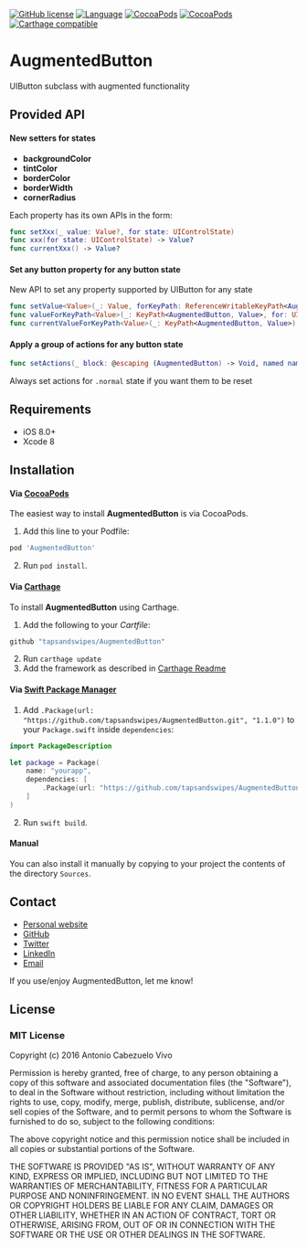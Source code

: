 [![GitHub license](https://img.shields.io/badge/license-MIT-lightgrey.svg)]() [![Language](http://img.shields.io/badge/language-swift-orange.svg?style=flat)](https://developer.apple.com/swift) [![CocoaPods](https://img.shields.io/cocoapods/v/AugmentedButton.svg)]() [![CocoaPods](https://img.shields.io/cocoapods/p/AugmentedButton.svg)]() [![Carthage compatible](https://img.shields.io/badge/Carthage-compatible-4BC51D.svg?style=flat)](https://github.com/Carthage/Carthage)

# AugmentedButton 
UIButton subclass with augmented functionality

## Provided API

#### New setters for states

- **backgroundColor**
- **tintColor**
- **borderColor**
- **borderWidth**
- **cornerRadius**

Each property has its own APIs in the form: 

```swift
func setXxx(_ value: Value?, for state: UIControlState)
func xxx(for state: UIControlState) -> Value?
func currentXxx() -> Value?
```

#### Set any button property for any button state

New API to set any property supported by UIButton for any state

```swift
func setValue<Value>(_: Value, forKeyPath: ReferenceWritableKeyPath<AugmentedButton, Value>, for: UIControl.State)
func valueForKeyPath<Value>(_: KeyPath<AugmentedButton, Value>, for: UIControl.State) -> Value?
func currentValueForKeyPath<Value>(_: KeyPath<AugmentedButton, Value>) -> Value
````

#### Apply a group of actions for any button state

```swift
func setActions(_ block: @escaping (AugmentedButton) -> Void, named name: String? = default, for state: UIControlState)
```

Always set actions for `.normal` state if you want them to be reset


## Requirements

* iOS 8.0+
* Xcode 8

## Installation

#### Via [CocoaPods](http://cocoapods.org)
 
The easiest way to install **AugmentedButton** is via CocoaPods. 

1. Add this line to your Podfile:
```ruby
pod 'AugmentedButton'
```
2. Run `pod install`. 

#### Via [Carthage](https://github.com/Carthage/Carthage)

To install **AugmentedButton** using Carthage.

1. Add the following to your *Cartfile*:
```ruby
github "tapsandswipes/AugmentedButton"
```
2. Run `carthage update`
3. Add the framework as described in [Carthage Readme](https://github.com/Carthage/Carthage#adding-frameworks-to-an-application)


#### Via [Swift Package Manager](https://github.com/apple/swift-package-manager)

1. Add `.Package(url: "https://github.com/tapsandswipes/AugmentedButton.git", "1.1.0")` to your `Package.swift` inside `dependencies`:
```swift
import PackageDescription

let package = Package(
	name: "yourapp",
	dependencies: [
		.Package(url: "https://github.com/tapsandswipes/AugmentedButton.git", "1.1.0")
 	]
)
```
2. Run `swift build`.
 
 
#### Manual
 
You can also install it manually by copying to your project the contents of the directory `Sources`.


## Contact

- [Personal website](http://tapsandswipes.com)
- [GitHub](http://github.com/tapsandswipes)
- [Twitter](http://twitter.com/acvivo)
- [LinkedIn](http://www.linkedin.com/in/acvivo)
- [Email](mailto:antonio@tapsandswipes.com)

If you use/enjoy AugmentedButton, let me know!


## License

### MIT License

Copyright (c) 2016 Antonio Cabezuelo Vivo

Permission is hereby granted, free of charge, to any person obtaining a copy
of this software and associated documentation files (the "Software"), to deal
in the Software without restriction, including without limitation the rights
to use, copy, modify, merge, publish, distribute, sublicense, and/or sell
copies of the Software, and to permit persons to whom the Software is
furnished to do so, subject to the following conditions:

The above copyright notice and this permission notice shall be included in
all copies or substantial portions of the Software.

THE SOFTWARE IS PROVIDED "AS IS", WITHOUT WARRANTY OF ANY KIND, EXPRESS OR
IMPLIED, INCLUDING BUT NOT LIMITED TO THE WARRANTIES OF MERCHANTABILITY,
FITNESS FOR A PARTICULAR PURPOSE AND NONINFRINGEMENT. IN NO EVENT SHALL THE
AUTHORS OR COPYRIGHT HOLDERS BE LIABLE FOR ANY CLAIM, DAMAGES OR OTHER
LIABILITY, WHETHER IN AN ACTION OF CONTRACT, TORT OR OTHERWISE, ARISING FROM,
OUT OF OR IN CONNECTION WITH THE SOFTWARE OR THE USE OR OTHER DEALINGS IN
THE SOFTWARE.
